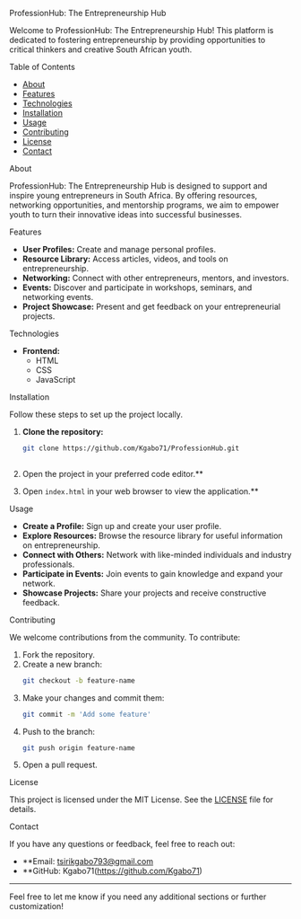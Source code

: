  ProfessionHub: The Entrepreneurship Hub

Welcome to ProfessionHub: The Entrepreneurship Hub! This platform is dedicated to fostering entrepreneurship by providing opportunities to critical thinkers and creative South African youth.

 Table of Contents

- [About](#about)
- [Features](#features)
- [Technologies](#technologies)
- [Installation](#installation)
- [Usage](#usage)
- [Contributing](#contributing)
- [License](#license)
- [Contact](#contact)

 About

ProfessionHub: The Entrepreneurship Hub is designed to support and inspire young entrepreneurs in South Africa. By offering resources, networking opportunities, and mentorship programs, we aim to empower youth to turn their innovative ideas into successful businesses.

 Features

- **User Profiles:** Create and manage personal profiles.
- **Resource Library:** Access articles, videos, and tools on entrepreneurship.
- **Networking:** Connect with other entrepreneurs, mentors, and investors.
- **Events:** Discover and participate in workshops, seminars, and networking events.
- **Project Showcase:** Present and get feedback on your entrepreneurial projects.

 Technologies

- **Frontend:**
  - HTML
  - CSS
  - JavaScript

 Installation

Follow these steps to set up the project locally.

1. **Clone the repository:**
   ```bash
   git clone https://github.com/Kgabo71/ProfessionHub.git
  

2. Open the project in your preferred code editor.**

3. Open `index.html` in your web browser to view the application.**

Usage

- **Create a Profile:** Sign up and create your user profile.
- **Explore Resources:** Browse the resource library for useful information on entrepreneurship.
- **Connect with Others:** Network with like-minded individuals and industry professionals.
- **Participate in Events:** Join events to gain knowledge and expand your network.
- **Showcase Projects:** Share your projects and receive constructive feedback.

 Contributing

We welcome contributions from the community. To contribute:

1. Fork the repository.
2. Create a new branch:
   ```bash
   git checkout -b feature-name
   ```
3. Make your changes and commit them:
   ```bash
   git commit -m 'Add some feature'
   ```
4. Push to the branch:
   ```bash
   git push origin feature-name
   ```
5. Open a pull request.

 License

This project is licensed under the MIT License. See the [LICENSE](LICENSE) file for details.

 Contact

If you have any questions or feedback, feel free to reach out:

- **Email:  tsirikgabo793@gmail.com
- **GitHub: Kgabo71(https://github.com/Kgabo71)

---

Feel free to let me know if you need any additional sections or further customization!
